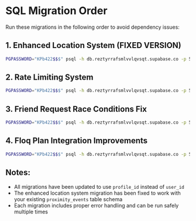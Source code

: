 # SQL Migration Order

Run these migrations in the following order to avoid dependency issues:

## 1. Enhanced Location System (FIXED VERSION)
```bash
PGPASSWORD="KPb422$$$" psql -h db.reztyrrafsmlvvlqvsqt.supabase.co -p 5432 -U postgres -d postgres -f sql/01_enhanced_location_system_fixed.sql
```

## 2. Rate Limiting System
```bash
PGPASSWORD="KPb422$$$" psql -h db.reztyrrafsmlvvlqvsqt.supabase.co -p 5432 -U postgres -d postgres -f sql/add_rate_limiting_system.sql
```

## 3. Friend Request Race Conditions Fix
```bash
PGPASSWORD="KPb422$$$" psql -h db.reztyrrafsmlvvlqvsqt.supabase.co -p 5432 -U postgres -d postgres -f sql/fix_friend_request_race_conditions.sql
```

## 4. Floq Plan Integration Improvements
```bash
PGPASSWORD="KPb422$$$" psql -h db.reztyrrafsmlvvlqvsqt.supabase.co -p 5432 -U postgres -d postgres -f sql/improve_floq_plan_integration.sql
```

## Notes:
- All migrations have been updated to use `profile_id` instead of `user_id`
- The enhanced location system migration has been fixed to work with your existing `proximity_events` table schema
- Each migration includes proper error handling and can be run safely multiple times